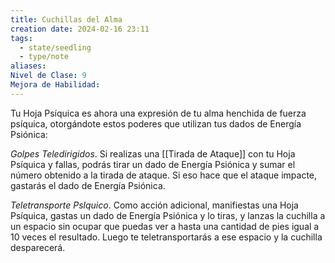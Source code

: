 ```yaml
---
title: Cuchillas del Alma
creation date: 2024-02-16 23:11
tags:
  - state/seedling
  - type/note
aliases: 
Nivel de Clase: 9
Mejora de Habilidad:
---
```

Tu Hoja Psíquica es ahora una expresión de tu alma henchida de fuerza psíquica, otorgándote estos poderes que utilizan tus dados de Energía Psiónica:

*Golpes Teledirigidos*. Si realizas una [[Tirada de Ataque]] con tu Hoja Psíquica y fallas, podrás tirar un
dado de Energía Psiónica y sumar el número obtenido a la tirada de ataque. Si eso hace que el
ataque impacte, gastarás el dado de Energía Psiónica.

*Teletransporte Pslquico*. Como acción adicional, manifiestas una Hoja Psíquica, gastas un dado de
Energía Psiónica y lo tiras, y lanzas la cuchilla a un espacio sin ocupar que puedas ver a hasta una
cantidad de pies igual a 10 veces el resultado. Luego te teletransportarás a ese espacio y la cuchilla desparecerá.


